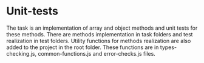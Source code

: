 # Unit-tests
The task is an implementation of array and object methods and unit tests for these methods. There are methods implementation in task folders and test realization in test folders. Utility functions for methods realization are also added to the project in the root folder. These functions are in types-checking.js, common-functions.js and error-checks.js files. 
